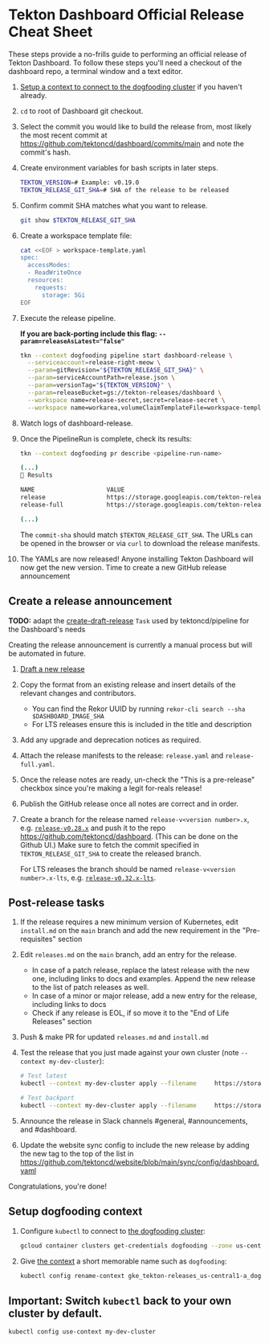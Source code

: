 # Tekton Dashboard Official Release Cheat Sheet

These steps provide a no-frills guide to performing an official release
of Tekton Dashboard. To follow these steps you'll need a checkout of
the dashboard repo, a terminal window and a text editor.

1. [Setup a context to connect to the dogfooding cluster](#setup-dogfooding-context) if you haven't already.

1. `cd` to root of Dashboard git checkout.

1. Select the commit you would like to build the release from, most likely the
   most recent commit at https://github.com/tektoncd/dashboard/commits/main
   and note the commit's hash.

1. Create environment variables for bash scripts in later steps.

    ```bash
    TEKTON_VERSION=# Example: v0.19.0
    TEKTON_RELEASE_GIT_SHA=# SHA of the release to be released
    ```

1. Confirm commit SHA matches what you want to release.

    ```bash
    git show $TEKTON_RELEASE_GIT_SHA
    ```

1. Create a workspace template file:

   ```bash
   cat <<EOF > workspace-template.yaml
   spec:
     accessModes:
     - ReadWriteOnce
     resources:
       requests:
         storage: 5Gi
   EOF
   ```

1. Execute the release pipeline.

   **If you are back-porting include this flag: `--param=releaseAsLatest="false"`**

    ```bash
    tkn --context dogfooding pipeline start dashboard-release \
      --serviceaccount=release-right-meow \
      --param=gitRevision="${TEKTON_RELEASE_GIT_SHA}" \
      --param=serviceAccountPath=release.json \
      --param=versionTag="${TEKTON_VERSION}" \
      --param=releaseBucket=gs://tekton-releases/dashboard \
      --workspace name=release-secret,secret=release-secret \
      --workspace name=workarea,volumeClaimTemplateFile=workspace-template.yaml
    ```

1. Watch logs of dashboard-release.

1. Once the PipelineRun is complete, check its results:

    ```bash
    tkn --context dogfooding pr describe <pipeline-run-name>

    (...)
    📝 Results

    NAME                    VALUE
    release                 https://storage.googleapis.com/tekton-releases/dashboard/previous/v0.32.0/release.yaml
    release-full            https://storage.googleapis.com/tekton-releases/dashboard/previous/v0.32.0/release-full.yaml

    (...)
    ```

    The `commit-sha` should match `$TEKTON_RELEASE_GIT_SHA`.
    The URLs can be opened in the browser or via `curl` to download the release manifests.

1. The YAMLs are now released! Anyone installing Tekton Dashboard will now get the new version. Time to create a new GitHub release announcement

## Create a release announcement

**TODO:** adapt the [create-draft-release](https://github.com/tektoncd/plumbing/blob/main/tekton/resources/release/base/github_release.yaml) `Task` used by tektoncd/pipeline for the Dashboard's needs

Creating the release announcement is currently a manual process but will be automated in future.

1. [Draft a new release](https://github.com/tektoncd/dashboard/releases/new)

1. Copy the format from an existing release and insert details of the relevant changes and contributors.
   - You can find the Rekor UUID by running `rekor-cli search --sha $DASHBOARD_IMAGE_SHA`
   - For LTS releases ensure this is included in the title and description

1. Add any upgrade and deprecation notices as required.

1. Attach the release manifests to the release: `release.yaml` and `release-full.yaml`.

1. Once the release notes are ready, un-check the "This is a pre-release" checkbox since you're making a legit for-reals release!

1. Publish the GitHub release once all notes are correct and in order.

1. Create a branch for the release named `release-v<version number>.x`, e.g. [`release-v0.28.x`](https://github.com/tektoncd/dashboard/tree/release-v0.28.x)
   and push it to the repo https://github.com/tektoncd/dashboard.
   (This can be done on the Github UI.)
   Make sure to fetch the commit specified in `TEKTON_RELEASE_GIT_SHA` to create the released branch.

   For LTS releases the branch should be named `release-v<version number>.x-lts`, e.g. [`release-v0.32.x-lts`](https://github.com/tektoncd/dashboard/tree/release-v0.32.x-lts).

## Post-release tasks

1. If the release requires a new minimum version of Kubernetes,
   edit `install.md` on the `main` branch and add the new requirement in the
   "Pre-requisites" section

1. Edit `releases.md` on the `main` branch, add an entry for the release.
   - In case of a patch release, replace the latest release with the new one,
     including links to docs and examples. Append the new release to the list
     of patch releases as well.
   - In case of a minor or major release, add a new entry for the
     release, including links to docs
   - Check if any release is EOL, if so move it to the "End of Life Releases"
     section

1. Push & make PR for updated `releases.md` and `install.md`

1. Test the release that you just made against your own cluster (note `--context my-dev-cluster`):

     ```bash
     # Test latest
     kubectl --context my-dev-cluster apply --filename     https://storage.googleapis.com/tekton-releases/dashboard/latest/release-full.yaml
     ```

     ```bash
     # Test backport
     kubectl --context my-dev-cluster apply --filename     https://storage.googleapis.com/tekton-releases/dashboard/previous/v0.32.0/release-full.yaml
     ```

1. Announce the release in Slack channels #general, #announcements, and #dashboard.

1. Update the website sync config to include the new release by adding the new tag to the top of the list in https://github.com/tektoncd/website/blob/main/sync/config/dashboard.yaml

Congratulations, you're done!

## Setup dogfooding context

1. Configure `kubectl` to connect to
   [the dogfooding cluster](https://github.com/tektoncd/plumbing/blob/main/docs/dogfooding.md):

    ```bash
    gcloud container clusters get-credentials dogfooding --zone us-central1-a --project tekton-releases
    ```

1. Give [the context](https://kubernetes.io/docs/tasks/access-application-cluster/configure-access-multiple-clusters/)
   a short memorable name such as `dogfooding`:

   ```bash
   kubectl config rename-context gke_tekton-releases_us-central1-a_dogfooding dogfooding
   ```

## Important: Switch `kubectl` back to your own cluster by default.

```bash
kubectl config use-context my-dev-cluster
```
